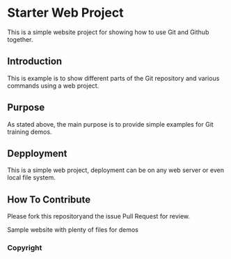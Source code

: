# Starter Web Project

This is a simple website project for showing how to use Git and Github together.

## Introduction

This is example is to show different parts of the Git repository and various commands using a web project.

## Purpose

As stated above, the main purpose is to provide simple examples for Git training demos.

## Depployment

This is a simple web project, deployment can be on any web server or even local file system.

## How To Contribute

Please fork this repositoryand the issue Pull Request for review.

Sample website with plenty of files for demos

### Copyright